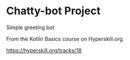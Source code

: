 # Chatty-bot Project

Simple greeting bot

From the Kotlin Basics course on Hyperskill.org.

https://hyperskill.org/tracks/18
